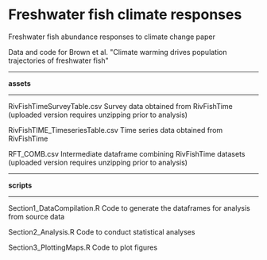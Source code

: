 # Freshwater fish climate responses

Freshwater fish abundance responses to climate change paper

Data and code for Brown et al. "Climate warming drives population trajectories of freshwater fish"


***

**assets**

***

RivFishTimeSurveyTable.csv Survey data obtained from RivFishTime (uploaded version requires unzipping prior to analysis)

RivFishTIME_TimeseriesTable.csv Time series data obtained from RivFishTime

RFT_COMB.csv Intermediate dataframe combining RivFishTime datasets (uploaded version requires unzipping prior to analysis)

***

**scripts**

***

Section1_DataCompilation.R  Code to generate the dataframes for analysis from source data

Section2_Analysis.R  Code to conduct statistical analyses

Section3_PlottingMaps.R Code to plot figures
